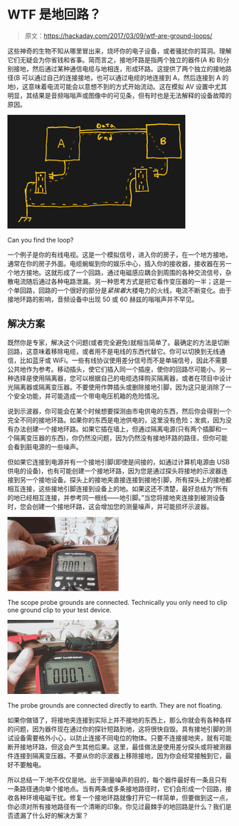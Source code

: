 # WTF 是地回路？

> 原文：<https://hackaday.com/2017/03/09/wtf-are-ground-loops/>

这些神奇的生物不知从哪里冒出来，烧坏你的电子设备，或者骚扰你的耳洞。理解它们无疑会为你省钱和省事。简而言之，接地环路是指两个独立的器件(A 和 B)分别接地，然后通过某种通信电缆与地相连，形成环路。这提供了两个独立的接地路径(B 可以通过自己的连接接地，也可以通过电缆的地连接到 A，然后连接到 A 的地)，这意味着电流可能会以意想不到的方式开始流动。这在模拟 AV 设置中尤其明显，其结果是音频嗡嗡声或图像中的可见条，但有时也是无法解释的设备故障的原因。

[![](img/c2281dbcc4f0179af52157345ca9f9d1.png)](https://hackaday.com/wp-content/uploads/2017/03/ground_loop_had-colors.png)

Can you find the loop?

一个例子是你的有线电视。这是一个模拟信号，进入你的房子，在一个地方接地，通常在你的房子外面。电缆蜿蜒到你的娱乐中心，插入你的接收器，接收器在另一个地方接地。这就形成了一个回路，通过电磁感应耦合到周围的各种交流信号，杂散电流随后通过各种电路泄漏。另一种思考方式是把它看作变压器的一半；这是一个单回路，回路的一个很好的部分是*紧挨着*大楼电力的火线，电流不断变化。由于接地环路的影响，音频设备中出现 50 或 60 赫兹的嗡嗡声并不罕见。

## 解决方案

既然你是专家，解决这个问题(或者完全避免)就相当简单了。最确定的方法是切断回路，这意味着移除电缆，或者用不是电线的东西代替它。你可以切换到无线通信，比如蓝牙或 WiFi。一些有线协议使用差分信号而不是单端信号，因此不需要公共地作为参考。移动插头，使它们插入同一个插座，使你的回路尽可能小。另一种选择是使用隔离器，您可以根据自己的电缆选择购买隔离器，或者在项目中设计光隔离器或隔离变压器。不要使用作弊插头或删除接地引脚，因为这只是消除了一个安全功能，并可能造成一个带电电压机箱的危险情况。

说到示波器，你可能会在某个时候想要探测由市电供电的东西，然后你会得到一个完全不同的接地环路。如果你的东西是电池供电的，这里没有危险；发疯，因为没有办法创建一个接地环路。如果它插在墙上，但通过隔离电源(只有两个插脚和一个隔离变压器的东西)，你仍然没问题，因为仍然没有接地环路的路径，但你可能会看到脏电源的一些噪声。

但如果它连接到电源并有一个接地引脚(即使是间接的，如通过计算机电源由 USB 供电的设备)，也有可能创建一个接地环路，因为您是通过探头将接地的示波器连接到另一个接地设备。探头上的接地夹直接连接到接地引脚，所有探头上的接地都相互连接，这些接地引脚连接到设备上的地。如果这还不清楚，最好总结为“所有的地已经相互连接，并参考同一根线——地引脚。”当您将接地夹连接到被测设备时，您会创建一个接地环路，这会增加您的测量噪声，并可能损坏示波器。

[![](img/75581dc1bde5fd184fd60dd152ef8e37.png)](https://hackaday.com/2017/03/09/wtf-are-ground-loops/img_2525-2/)

The scope probe grounds are connected. Technically you only need to clip one ground clip to your test device.

[![](img/1a27e1216cd4d7a912269ee8f4da9517.png)](https://hackaday.com/2017/03/09/wtf-are-ground-loops/img_2531/)

The probe grounds are connected directly to earth. They are not floating.

如果你做错了，将接地夹连接到实际上并不接地的东西上，那么你就会有各种各样的问题，因为器件现在通过你的探针短路到地，这将很快自毁。具有接地引脚的测试设备需要格外小心，以防止连接不同电位的物体。只要不连接接地夹，就有可能断开接地环路，但这会产生其他后果。这里，最佳做法是使用差分探头或将被测器件连接到隔离变压器。不要从你的示波器上移除接地，因为你会经常接触到它，最好不要触电。

所以总结一下:地不仅仅是地。出于测量噪声的目的，每个器件最好有一条且只有一条路径通向单个接地点。当有两条或多条接地路径时，它们会形成一个回路，接收各种环境电磁干扰。修复一个接地环路就像打开它一样简单，但要做到这一点，你必须对所有接地路径有一个清晰的印象。你见过最棘手的地回路是什么？我们是否遗漏了什么好的解决方案？